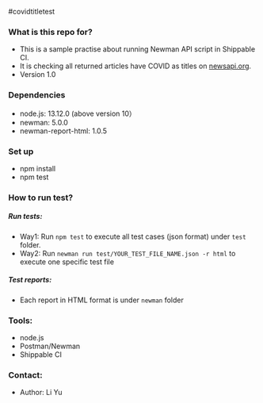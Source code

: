 #covidtitletest


### What is this repo for? 

- This is a sample practise about running Newman API script in Shippable CI. 
- It is checking all returned articles have COVID as titles on [newsapi.org](https://newsapi.org/).
- Version 1.0 



### Dependencies

- node.js: 13.12.0 (above version 10）
- newman: 5.0.0
- newman-report-html: 1.0.5 


### Set up

- npm install
- npm test



### How to run test?

##### Run tests:

- Way1: Run `npm test` to execute all test cases (json format) under `test` folder. 
- Way2: Run `newman run test/YOUR_TEST_FILE_NAME.json -r html` to execute one specific test file


##### Test reports:

- Each report in HTML format is under `newman` folder


### Tools:

- node.js
- Postman/Newman
- Shippable CI


### Contact: 

- Author: Li Yu





